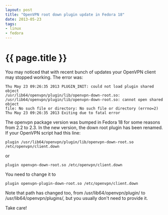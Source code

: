 ```yaml
---
layout: post
title: "OpenVPN root down plugin update in Fedora 18"
date: 2013-05-23
tags:
- linux
- fedora
---
```

{{ page.title }}
================

You may noticed that with recent bunch of updates your OpenVPN client may
stopped working. The error was:

    Thu May 23 09:26:35 2013 PLUGIN_INIT: could not load plugin shared object
    /usr/lib64/openvpn/plugin/lib/openvpn-down-root.so:
    /usr/lib64/openvpn/plugin/lib/openvpn-down-root.so: cannot open shared object
    file: No such file or directory: No such file or directory (errno=2)
    Thu May 23 09:26:35 2013 Exiting due to fatal error

The openvpn package version was bumped in Fedora 18 for some reasons from 2.2
to 2.3. In the new version, the down root plugin has been renamed. If your
OpenVPN script had this line:

    plugin /usr/lib64/openvpn/plugin/lib/openvpn-down-root.so /etc/openvpn/client.down

or

    plugin openvpn-down-root.so /etc/openvpn/client.down

You need to change it to

    plugin openvpn-plugin-down-root.so /etc/openvpn/client.down

Note that path has changed too, from /usr/lib64/openvpn/plugin/ to
/usr/lib64/openvpn/plugins/, but you usually don't need to provide it.

Take care!
